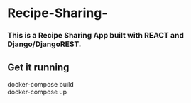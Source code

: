 # Recipe-Sharing-
### This is a Recipe Sharing App built with REACT and Django/DjangoREST.        
## Get it running    
docker-compose build    
docker-compose up
